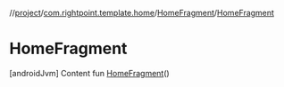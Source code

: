 //[project](../../index.md)/[com.rightpoint.template.home](../index.md)/[HomeFragment](index.md)/[HomeFragment](-home-fragment.md)



# HomeFragment
[androidJvm]
Content
fun [HomeFragment](-home-fragment.md)()
